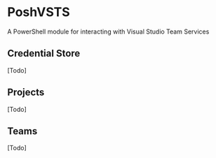# PoshVSTS
A PowerShell module for interacting with Visual Studio Team Services

## Credential Store

[Todo]

## Projects

[Todo]

## Teams

[Todo]
